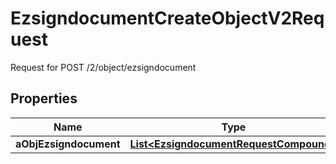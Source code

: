 

# EzsigndocumentCreateObjectV2Request

Request for POST /2/object/ezsigndocument

## Properties

| Name | Type | Description | Notes |
|------------ | ------------- | ------------- | -------------|
|**aObjEzsigndocument** | [**List&lt;EzsigndocumentRequestCompound&gt;**](EzsigndocumentRequestCompound.md) |  |  |



